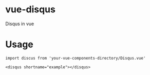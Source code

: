 # vue-disqus

Disqus in vue

# Usage

    import discus from 'your-vue-components-directory/Disqus.vue'

    <disqus shortname="example"></disqus>
